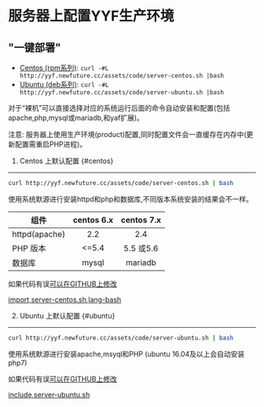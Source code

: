 服务器上配置YYF生产环境
===================

"一键部署"
----------------------

* [Centos (rpm系列)](#centos): `curl -#L http://yyf.newfuture.cc/assets/code/server-centos.sh |bash`
* [Ubuntu (deb系列)](#ubuntu): `curl -#L http://yyf.newfuture.cc/assets/code/server-ubuntu.sh |bash`

对于“裸机”可以直接选择对应的系统运行后面的命令自动安装和配置(包括 apache,php,mysql或mariadb,和yaf扩展)。

注意: 服务器上使用生产环境(product)配置,同时配置文件会一直缓存在内存中(更新配置需重启PHP进程)。

1. Centos 上默认配置 {#centos}
------------------------

```bash
curl http://yyf.newfuture.cc/assets/code/server-centos.sh | bash
```
使用系统默源进行安装httpd和php和数据库,不同版本系统安装的结果会不一样。

组件 | centos 6.x | centos 7.x |
------|:---------:|:---------:|
httpd(apache) | 2.2 | 2.4 |
PHP 版本 | <=5.4   | 5.5 或5.6 |
数据库| mysql | mariadb  |



如果代码有误[可以在GITHUB上修改](https://github.com/NewFuture/yyf-book/edit/master/assets/code/server-centos.sh)

[import,server-centos.sh,lang-bash](../assets/code/server-centos.sh)


2. Ubuntu 上默认配置 {#ubuntu}
------------------------

```bash
curl http://yyf.newfuture.cc/assets/code/server-ubuntu.sh | bash
```

使用系统默源进行安装apache,msyql和PHP (ubuntu 16.04及以上会自动安装php7)


如果代码有误[可以在GITHUB上修改](https://github.com/NewFuture/yyf-book/edit/master/assets/code/server-ubuntu.sh)

[include,server-ubuntu.sh](../assets/code/server-ubuntu.sh)
